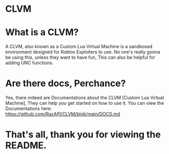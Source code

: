 # CLVM

# What is a CLVM?

A CLVM, also known as a Custom Lua Virtual Machine is a sandboxed environment designed for Roblox Exploiters to use.
No one's really gonna be using this, unless they want to have fun, This can also be helpful for adding UNC functions.

# Are there docs, Perchance?

Yes, there indeed are Documentations about the CLVM [Custom Lua Virtual Machine], They can help you get started on how to use it.
You can view the Documentations here: https://github.com/RazAPI/CLVM/blob/main/DOCS.md

# That's all, thank you for viewing the README.
